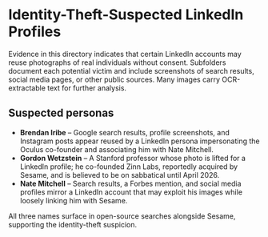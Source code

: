 # Identity-Theft-Suspected LinkedIn Profiles

Evidence in this directory indicates that certain LinkedIn accounts may reuse photographs of real individuals without consent. Subfolders document each potential victim and include screenshots of search results, social media pages, or other public sources. Many images carry OCR-extractable text for further analysis.

## Suspected personas
- **Brendan Iribe** – Google search results, profile screenshots, and Instagram posts appear reused by a LinkedIn persona impersonating the Oculus co-founder and associating him with Nate Mitchell.
- **Gordon Wetzstein** – A Stanford professor whose photo is lifted for a LinkedIn profile; he co-founded Zinn Labs, reportedly acquired by Sesame, and is believed to be on sabbatical until April 2026.
- **Nate Mitchell** – Search results, a Forbes mention, and social media profiles mirror a LinkedIn account that may exploit his images while loosely linking him with Sesame.

All three names surface in open-source searches alongside Sesame, supporting the identity-theft suspicion.
